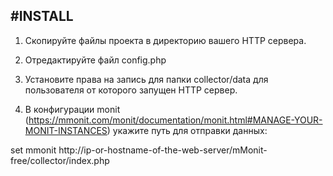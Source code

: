 #INSTALL
---------

1. Скопируйте файлы проекта в директорию вашего HTTP сервера.

2. Отредактируйте файл config.php

3. Установите права на запись для папки collector/data для пользователя от которого запущен HTTP сервер.

4. В конфигурации monit (https://mmonit.com/monit/documentation/monit.html#MANAGE-YOUR-MONIT-INSTANCES) укажите путь для отправки данных:

set mmonit http://ip-or-hostname-of-the-web-server/mMonit-free/collector/index.php
